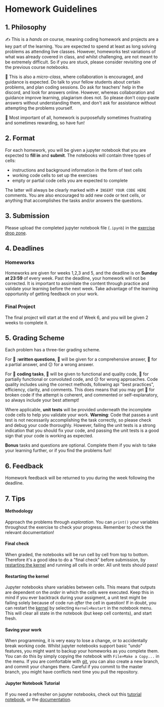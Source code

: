 

# Homework Guidelines

## 1. Philosophy

:writing_hand: This is a _hands on_ course, meaning coding homework and projects are a key part of the learning. You are expected to spend at least as long solving problems as attending live classes. However, homeworks test variations of what was already covered in class, and whilst challenging, are not meant to be extremely difficult. So if you are stuck, please consider revisiting one of the previous course notebooks.


:handshake: This is also a _micro-class_, where collaboration is encouraged, and guidance is expected. Do talk to your fellow students about certain problems, and plan coding sessions. Do ask for teachers' help in the discord, and look for answers online. However, whereas collaboration and guidance improve learning, plagiarism does not. So please don't copy-paste answers without understanding them, and don't ask for assistance without attempting the problems yourself.

:tada: Most important of all, homework is purposefully sometimes frustrating and sometimes rewarding, so have fun!


## 2. Format

For each homework, you will be given a jupyter notebook that you are expected to **fill in** and **submit**. The notebooks will contain three types of cells:  

* instructions and background information in the form of text cells
* working code cells to set up the exercises
* empty or partial code cells you are expected to complete 

The latter will always be clearly marked with `# INSERT YOUR CODE HERE` comments. You are also encouraged to add new code or text cells, or anything that accomplishes the tasks and/or answers the questions. 

## 3. Submission

Please upload the completed jupyter notebook file (`.ipynb`) in the [exercise drop zone](https://airtable.com/shri5saP3xxEDtrHQ).

## 4. Deadlines

### Homeworks

Homeworks are given for weeks 1,2,3 and 5, and the deadline is on **Sunday at 23:59** of every week. Past the deadline, your homework will not be corrected. It is important to assimilate the content through practice and validate your learning before the next week. Take advantage of the learning opportunity of getting feedback on your work.

### Final Project

The final project will start at the end of Week 6, and you will be given 2 weeks to complete it.

## 5. Grading Scheme


Each problem has a three-tier grading scheme.

For :brain: **:written questions**, :star_struck: will be given for a comprehensive answer, :slightly_smiling_face: for a partial answer, and :confused: for a wrong answer.  

For :muscle: **coding tasks**, :star_struck: will be given to functional and quality code, :slightly_smiling_face: for partially functional or convoluted code, and :confused: for wrong approaches. Code quality includes using the correct methods, following api "best practices", efficiency, clarity, and comments. This does means that you may get :slightly_smiling_face: for broken code if the attempt is coherent, and commented or self-explanatory, so always include your best attempt!

Where applicable, **unit tests** will be provided underneath the incomplete code cells to help you validate your work. **Warning**: Code that passes a unit test is not necessarily accomplishing the task correctly, so please check and debug your code thoroughly. However, failing the unit tests is a strong indication that you should fix your code, and passing the unit tests is a good sign that your code is working as expected.

**Bonus** tasks and questions are optional. Complete them if you wish to take your learning further, or if you find the problems fun!

## 6. Feedback

Homework feedback will be returned to you during the week following the deadline.

## 7. Tips

#### Methodology

Approach the problems through _exploration_. You can `print()` your variables throughout the exercise to check your progress. Remember to check the relevant documentation!

#### Final check

When graded, the notebooks will be run cell by cell from top to bottom. Therefore it's a good idea to do a "final check" before submission, by [restarting the kernel](#Restarting-the-kernel) and running all cells in order. All unit tests should pass! 

#### Restarting the kernel

Jupyter notebooks share variables between cells. This means that outputs are dependent on the _order_ in which the cells were executed. Keep this in mind if you ever backtrack during your assigment, a unit test might be failing solely because of code run _after_ the cell in question! If in doubt, you can restart the [kernel](https://jupyter-notebook-beginner-guide.readthedocs.io/en/latest/what_is_jupyter.html#kernel) by selecting `Kernel>Restart` in the notebook menu. This will clear all state in the notebook (but keep cell contents), and start fresh.

#### Saving your work

When programming, it is very easy to lose a change, or to accidentally break working code. Whilst jupyter notebooks support basic "undo" features, you might want to backup your homeworks as you complete them. You can do this by simply copying the notebook with `File>Make a Copy...` in the menu. If you are comfortable with [git](https://git-scm.com/), you can also create a new branch, and commit your changes there. Careful if you commit to the master branch, you might have conflicts next time you pull the repository.


#### Jupyter Notebook Tutorial

If you need a refresher on jupyter notebooks, check out this [tutorial notebook](https://mybinder.org/v2/gh/ipython/ipython-in-depth/master?filepath=binder/Index.ipynb), or the [documentation](https://jupyter-notebook.readthedocs.io/en/stable/examples/Notebook/Notebook%20Basics.html).
